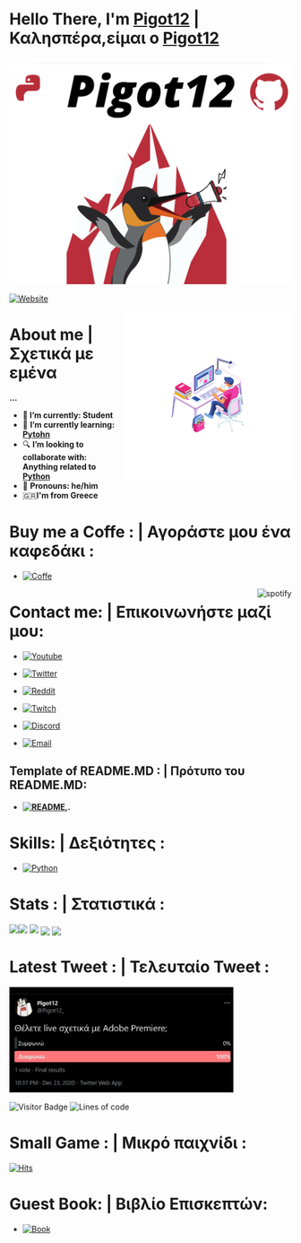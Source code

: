 
# Hello There, I'm [Pigot12](https://github.com/Pigot12) | Καλησπέρα,είμαι ο [Pigot12](https://github.com/Pigot12)
![](GithubLogo%20(1).png)

[![Website](https://img.shields.io/badge/-Website-F05032?&logo=java)]()

<a href="/"><img src="https://github.com/Pigot12/Pigot12/blob/main/Computer(3).png" align="right" height="300"  /></a>

# About me | Σχετικά με εμένα

**...**


* **🏫 I’m currently:  Student**
* 🐍 **I’m currently learning: [Pytohn](https://www.python.org/)**
* 🔍 **I’m looking to collaborate with: Anything related to [Python](https://www.python.org/)**
* 📖 **Pronouns: he/him**
* 🇬🇷**I'm from Greece**


# Buy me a Coffe : | Αγοράστε μου ένα καφεδάκι :
* [![Coffe](https://img.shields.io/badge/-Buy%20me%20a%20coffe-ea2845?&logo=coffe)](https://www.buymeacoffee.com/pigot12)

<a href="https://github.com/kittinan/spotify-github-profile" target="blank">
  <img align="right"
    src="https://spotify-github-profile.vercel.app/api/view?uid=k4jkgsc6vq2boan1t2ajvxvee&cover_image=true"
    alt="spotify"
    theme=default
   (https://spotify-github-profile.vercel.app/api/view?uid=k4jkgsc6vq2boan1t2ajvxvee&redirect=true />
</a>

# Contact me: | Επικοινωνήστε μαζί μου:

* [![Youtube](https://img.shields.io/badge/-Pigot12-DD0031?&logo=youtube&logoColor=white)](https://www.youtube.com/channel/UCnTVfPUMLGlMwQgU3v3O0sg)
</a>

* [![Twitter](https://img.shields.io/badge/-Pigot12_-CB3837?&logo=twitter)](https://twitter.com/Pigot12_)
</a>

* [![Reddit](https://img.shields.io/badge/-Pigot12-E34F26?&logo=reddit)](https://www.reddit.com/user/Pigot12)
</a>

* [![Twitch](https://img.shields.io/badge/-Pigot12_-FB542B?&logo=twitch)](https://www.twitch.tv/pigot12_)
</a>

* [![Discord](https://img.shields.io/badge/-Pigot%2012%20Server_-EC4A3F?&logo=discord)](https://discord.gg/JJVYYG9)

</a>

* [![Email](https://img.shields.io/badge/-Email%20:%20pigot120@protonmail.com_-F9A03C?&logo=Gmail)](mailto:0pigot120@protonmail.com)

</a>

## Template of README.MD : | Πρότυπο του README.MD:

* **[![README](https://img.shields.io/badge/-README_-F7B93E?&logo=github),](https://github.com/Pigot12/Pigot12).**

# Skills: | Δεξιότητες :

* [![Python](https://img.shields.io/badge/-Python-13aa52?&logo=python)](https://github.com/Pigot12?tab=repositories&q=&type=&language=python)

# Stats : | Στατιστικά :

<img align="left" src="https://github-readme-stats.vercel.app/api?username=Pigot12&show_icons=true&count_private=true&theme=merko" />
<img src="https://github-readme-stats.vercel.app/api/top-langs/?username=Pigot12&layout=compact&count_private=true&theme=merko" />
<img src="https://github-readme-stats.vercel.app/api/wakatime?username=Pigot12&theme=merko" />
<a href="https://github.com/Pigot12/onlinecoursesvertex" target="_blank"><img align="center" src="https://github-readme-stats.vercel.app/api/pin/?username=Pigot12&repo=onlinecoursesvertex&theme=merko""></a>
<a href="https://github.com/Pigot12/smallproject" target="_blank"><img align="center" src="https://github-readme-stats.vercel.app/api/pin/?username=Pigot12&repo=smallproject&theme=merko""></a>

# Latest Tweet : | Τελευταίο Tweet :

[<img src="https://github.com/Pigot12/Pigot12/blob/main/Latest_Tweet.png" width="400">](https://twitter.com/Pigot12_/status/1341845436424970241)

![Visitor Badge](https://visitor-badge.laobi.icu/badge?page_id=pigot12.pigot12)
![Lines of code](https://img.shields.io/badge/From%20Hello%20World%20I%27ve%20Written-200%20hundred%20lines%20of%20code-red)

# Small Game : | Μικρό παιχνίδι :
[![Hits](https://hits.seeyoufarm.com/api/count/incr/badge.svg?url=https%3A%2F%2Fgithub.com%2Fgjbae1212%2Fhit-counter&count_bg=%23FF0000&title_bg=%23555555&icon=&icon_color=%23E7E7E7&title=hits&edge_flat=false)](https://hits.seeyoufarm.com)

# Guest Book: | Βιβλίο Επισκεπτών:
* [![Book](https://img.shields.io/badge/-Book-43853d?&logo=book)](https://github.com/Pigot12/Pigot12/issues/new)

